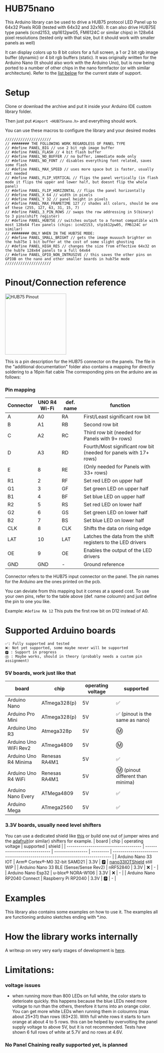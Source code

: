 # HUB75nano
This Arduino library can be used to drive a HUB75 protocol LED Panel up to 64x32 Pixels RGB (tested with 64x32 and 32x16). It can also drive HUB75E type panels (icnd2153, stp1612pw05, FM6124C or similar chips) in 128x64 pixel resolutions (tested only with that size, but it should work with smaller panels as well)

It can display colors up to 8 bit colors for a full screen, a 1 or 2 bit rgb image buffer (dynamic) or 4 bit rgb buffers (static). It was originally written for the Arduino Nano (It should also work with the Arduino Uno), but is now being ported to a number of other chips in the nano formfactor (or with similar architecture). Refer to the [list below](#Supported-Arduino-boards) for the current state of support.

# Setup
Clone or download the archive and put it inside your Arduino IDE custom library folder. 

Then just put `#import <HUB75nano.h>` and everything should work.
	
You can use these macros to configure the library and your desired modes
```
/////////////////////
// ######## THE FOLLOWING WORK REGARDLESS OF PANEL TYPE
// #define PANEL_BIG // use 2 bit rgb image buffer
// #define PANEL_FLASH // 4 bit flash buffer
// #define PANEL_NO_BUFFER // no buffer, immediate mode only
// #define PANEL_NO_FONT // disables everything font related, saves some flash
// #define PANEL_MAX_SPEED // uses more space but is faster, usually not needed
// #define PANEL_FLIP_VERTICAL // flips the panel vertically (in flash mode it flips the upper and lower half, but doesnt flip the whole panel)
// #define PANEL_FLIP_HORIZONTAL // flips the panel horizontally
// #define PANEL_X 64 // width in pixels
// #define PANEL_Y 32 // panel height in pixels
// #define PANEL_MAX_FRAMETIME 127 // shades all colors, should be one of these (255, 127, 63, 31, 15, 7)
// #define PANEL_3_PIN_ROWS // swaps the row addressing in 5(binary) to 3 pins(shift register)
// #define PANEL_HUB75E // switches output to a format compatible with most 128x64 flex panels (chips: icnd2153, stp1612pw05, FM6124C or similar)
// ######## ONLY WHEN IN THE HUB75E MODE:
// #define PANEL_SMALL_BRIGHT // gets the image muuuuch brighter on the hub75e 1 bit buffer at the cost of some slight ghosting
// #define PANEL_HIGH_RES // changes the size from effective 64x32 on the hub7e 128x64 panels to a full 64x64
// #define PANEL_GPIO_NON_INTRUSIVE // this saves the other pins on GPIOB on the nano and other smaller boards in hub75e mode
/////////////////////
```

# Pinout/Connection reference
<img src="https://hackster.imgix.net/uploads/image/file/146124/DisplayPinout.jpg?auto=compress%2Cformat&w=740&h=555" alt="HUB75 Pinout" width="200"/>

This is a pin description for the HUB75 connector on the panels. The file in the "additional documentation" folder also contains a mapping for directly soldering to a 16pin flat cable
The corresponding pins on the arduino are as follows:

### Pin mapping

| Connector | UNO R4 Wi-Fi  | def. name | function                                                          |
| --------- | ------------- | --------- | ----------------------------------------------------------------- |
| A         |  A0           | RA        | First/Least significant row bit                                   |
| B         |  A1           | RB        | Second row bit                                                    |
| C         |  A2           | RC        | Third row bit (needed for Panels with 9+ rows)                    |
| D         |  A3           | RD        | Fourth/Most significant row bit (needed for panels with 17+ rows) |
| E         |  8            | RE        | (Only needed for Panels with 33+ rows)                            |
| R1        |  2           | RF        | Set red LED on upper half                                         |
| G1        |  3           | GF        | Set green LED on upper half                                       |
| B1        |  4            | BF        | Set blue LED on upper half                                        |
| R2        |  5            | RS        | Set red LED on lower half                                         |
| G2        |  6            | GS        | Set green LED on lower half                                       |
| B2        |  7            | BS        | Set blue LED on lower half                                        |
| CLK       |  8           | CLK       | Shifts the data on rising edge                                    |
| LAT       |  10           | LAT       | Latches the data from the shift registers to the LED drivers      |
| OE        |  9           | OE        | Enables the output of the LED drivers                             |
| GND       |  GND          | -         | Ground reference                                                  |

Connector refers to the HUB75 input connector on the panel. The pin names for the Arduino are the ones printed on the pcb.

You can deviate from this mapping but it comes at a speed cost. To use your own pins, refer to the table above (def. name coloumn) and just define the pin to one you like. 

Example: `#define RA 12` This puts the first row bit on D12 instead of A0.

# Supported Arduino boards
    ✅: Fully supported and tested  
    ❌: Not yet supported, some maybe never will be supported
    🅿️ : Support in progress 
    Ⓜ️ : Maybe works, should in theory (probably needs a custom pin assignment)

### 5V boards, work just like that
| board                 | chip          | operating voltage | supported                        |
| --------------------- | ------------- | ----------------- | -------------------------------- |
| Arduino Nano          | ATmega328(p)  | 5V                | ✅                                |
| Arduino Pro Mini      | ATmega328(p)  | 5V                | ✅ (pinout is the same as nano)   |
| Arduino Uno R3        | Atmega328p    | 5V                | Ⓜ️                                |
| Arduino Uno WiFi Rev2 | ATmega4809    | 5V                | Ⓜ️                                |
| Arduino Uno R4 Minima | Renesas RA4M1 | 5V                | ✅                                |
| Arduino Uno R4 WiFi   | Renesas RA4M1 | 5V                | Ⓜ️ (pinout different than minima) |
| Arduino Nano Every    | ATMega4809    | 5V                | ✅                                |
| Arduino Mega          | ATmega2560    | 5V                | ✅                                |


### 3.3V boards, usually need level shifters
You can use a dedicated shield like [this](https://github.com/CamelCaseName/Nano33IOTShield) or build one out of jumper wires and the [adafruit](https://www.adafruit.com/product/1787)(or similar) shifters for example.
| board                                  | chip                          | operating voltage | supported | shield                                                                        |
| -------------------------------------- | ----------------------------- | ----------------- | --------- | ----------------------------------------------------------------------------- |
| Arduino Nano 33 IOT                    | Arm® Cortex®-M0 32-bit SAMD21 | 3.3V              | 🅿️         | [nano33IOTShield](https://github.com/CamelCaseName/Nano33IOTShield) still WIP |
| Arduino Nano 33 BLE (Sense/Sense Rev2) | nRF52840                      | 3.3V              | ❌         | -                                                                             |
| Arduino Nano Esp32                     | u-blox® NORA-W106             | 3.3V              | ❌         | -                                                                             |
| Arduino Nano RP2040 Connect            | Raspberry Pi RP2040           | 3.3V              | 🅿️         | -                                                                             |

# Examples
This library also contains some examples on how to use it. The examples all are functioning arduino sketches ending with *.ino. 

# How the library works internally
A writeup on very very early stages of development is [here](https://create.arduino.cc/projecthub/CamelCaseName/running-a-32x64-rgb-led-panel-with-only-an-arduino-nano-c19385).

# Limitations:
### voltage issues
- when running more than 800 LEDs on full white, the color starts to deterioate quickly. this happens because the blue LEDs need more voltage to run than the others, therefore it turns into an orange color. You can get more white LEDs when running them in coloumns (max about 25\*31) than rows (63\*23). With full white rows it starts to turn orange at about 4 to 5 rows. this can be helped by overvolting the panel supply voltage to above 5V, but it is not recommended. Tests have shown 6 full rows of white at 5.7V and no rows at 4.6V. 

### No Panel Chaining really supported yet, is planned
